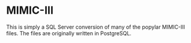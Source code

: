 # MIMIC-III

This is simply a SQL Server conversion of many of the popylar MIMIC-III files. The files are originally written in PostgreSQL.
